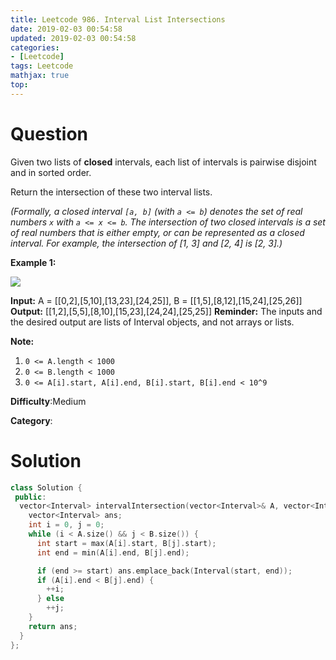 ```yaml
---
title: Leetcode 986. Interval List Intersections
date: 2019-02-03 00:54:58
updated: 2019-02-03 00:54:58
categories: 
- [Leetcode]
tags: Leetcode
mathjax: true
top:
---
```


# Question

Given two lists of  **closed**  intervals, each list of intervals is pairwise disjoint and in sorted order.

Return the intersection of these two interval lists.

_(Formally, a closed interval  `[a, b]`  (with  `a <= b`) denotes the set of real numbers  `x`  with  `a <= x <= b`. The intersection of two closed intervals is a set of real numbers that is either empty, or can be represented as a closed interval. For example, the intersection of [1, 3] and [2, 4] is [2, 3].)_

**Example 1:**

**![](https://assets.leetcode.com/uploads/2019/01/30/interval1.png)**

**Input:** A = [[0,2],[5,10],[13,23],[24,25]], B = [[1,5],[8,12],[15,24],[25,26]]
**Output:** [[1,2],[5,5],[8,10],[15,23],[24,24],[25,25]]
**Reminder:** The inputs and the desired output are lists of Interval objects, and not arrays or lists.

**Note:**

1. `0 <= A.length < 1000`
2. `0 <= B.length < 1000`
3. `0 <= A[i].start, A[i].end, B[i].start, B[i].end < 10^9`

**Difficulty**:Medium

**Category**:

<!-- more -->

# Solution

```cpp
class Solution {
 public:
  vector<Interval> intervalIntersection(vector<Interval>& A, vector<Interval>& B) {
    vector<Interval> ans;
    int i = 0, j = 0;
    while (i < A.size() && j < B.size()) {
      int start = max(A[i].start, B[j].start);
      int end = min(A[i].end, B[j].end);

      if (end >= start) ans.emplace_back(Interval(start, end));
      if (A[i].end < B[j].end) {
        ++i;
      } else
        ++j;
    }
    return ans;
  }
};
```